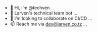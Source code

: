 - 👋 Hi, I’m @techven
- 👀 Larven's technical team bot ...
- 💞️ I’m looking to collaborate on CI/CD ...
- 📫 Reach me via dev@larven.co.tz ...

<!---
techven/techven is a ✨ special ✨ repository because its `README.md` (this file) appears on your GitHub profile.
You can click the Preview link to take a look at your changes.
--->
